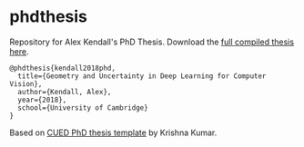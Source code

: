 # phdthesis
Repository for Alex Kendall's PhD Thesis. Download the [full compiled thesis here](https://alexgkendall.com/computer_vision/phd_thesis/).

```
@phdthesis{kendall2018phd,
  title={Geometry and Uncertainty in Deep Learning for Computer Vision},
  author={Kendall, Alex},
  year={2018},
  school={University of Cambridge}
}
```

Based on [CUED PhD thesis template](http://www-h.eng.cam.ac.uk/help/tpl/textprocessing/ThesisStyle/) by Krishna Kumar.
